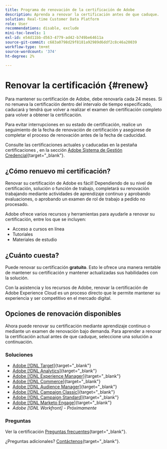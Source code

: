 ```yaml
---
title: Programa de renovación de la certificación de Adobe
description: Aprenda a renovar la certificación antes de que caduque.
solution: Real-time Customer Data Platform
role: User
recommendations: disable, exclude
mini-toc-levels: 1
exl-id: e54d11bb-d563-4779-ad42-b749be64611a
source-git-commit: c683a0798d29f8181a92989d6ddf2c8c46a20039
workflow-type: tm+mt
source-wordcount: '374'
ht-degree: 2%

---
```


# Renovar la certificación {#renew}

Para mantener su certificación de Adobe, debe renovarla cada 24 meses. Si no renueva la certificación dentro del intervalo de tiempo especificado, caducará y tendrá que volver a realizar el examen de certificación completo para volver a obtener la certificación.

Para evitar interrupciones en su estado de certificación, realice un seguimiento de la fecha de renovación de certificación y asegúrese de completar el proceso de renovación antes de la fecha de caducidad.

Consulte las certificaciones actuales y caducadas en la pestaña certificaciones , en la sección [Adobe Sistema de Gestión Credencial](https://www.certmetrics.com/adobe/candidate/cert_summary.aspx){target="_blank"}.

## ¿Cómo renuevo mi certificación?

Renovar su certificación de Adobe es fácil! Dependiendo de su nivel de certificación, solución o función de trabajo, completará su renovación trabajando mediante actividades de aprendizaje continuo y aprobando evaluaciones, o aprobando un examen de rol de trabajo a pedido no procesado.

Adobe ofrece varios recursos y herramientas para ayudarle a renovar su certificación, entre los que se incluyen:

* Acceso a cursos en línea
* Tutoriales
* Materiales de estudio

## ¿Cuánto cuesta?

Puede renovar su certificación **gratuito**. Esto le ofrece una manera rentable de mantener su certificación y mantener actualizadas sus habilidades con la solución.

Con la asistencia y los recursos de Adobe, renovar la certificación de Adobe Experience Cloud es un proceso directo que le permite mantener su experiencia y ser competitivo en el mercado digital.

## Opciones de renovación disponibles

Ahora puede renovar su certificación mediante aprendizaje continuo o mediante un examen de renovación bajo demanda. Para aprender a renovar la certificación actual antes de que caduque, seleccione una solución a continuación.

### Soluciones

* [Adobe [!DNL Target]](https://experienceleague.adobe.com/docs/certification/certification/technical-certifications/at/at-renew.html?lang=en){target="_blank"}
* [Adobe [!DNL Analytics]](https://experienceleague.adobe.com/docs/certification/certification/technical-certifications/aa/aa-renew.html?lang=en){target="_blank"}
* [Adobe [!DNL Experience Manager]](https://experienceleague.adobe.com/docs/certification/certification/technical-certifications/aem/aem-renew.html?lang=en){target="_blank"}
* [Adobe [!DNL Commerce]](https://experienceleague.adobe.com/docs/certification/certification/technical-certifications/ac/ac-renew.html?lang=en){target="_blank"}
* [Adobe [!DNL Audience Manager]](https://experienceleague.adobe.com/docs/certification/certification/technical-certifications/aam/aam-renew.html?lang=en){target="_blank"}
* [Adobe [!DNL Campaign Classic]](https://experienceleague.adobe.com/docs/certification/certification/technical-certifications/acc/acc-renew.html?lang=en){target="_blank"}
* [Adobe [!DNL Campaign Standard]](https://experienceleague.adobe.com/docs/certification/certification/technical-certifications/acs/acs-renew.html?lang=en){target="_blank"}
* [Adobe [!DNL Marketo Engage]](https://experienceleague.adobe.com/docs/certification/certification/technical-certifications/ame/ame-renew.html?lang=en){target="_blank"}
* _Adobe [!DNL Workfront] - Próximamente_

### Preguntas

Ver la certificación [Preguntas frecuentes](https://experienceleague.adobe.com/docs/certification/certification/faq.html?lang=en){target="_blank"}.

¿Preguntas adicionales? [Contáctenos](mailto:certif@adobe.com){target="_blank"}.

